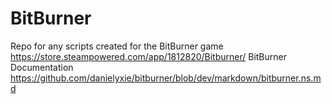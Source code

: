# BitBurner
Repo for any scripts created for the BitBurner game https://store.steampowered.com/app/1812820/Bitburner/
BitBurner Documentation https://github.com/danielyxie/bitburner/blob/dev/markdown/bitburner.ns.md
